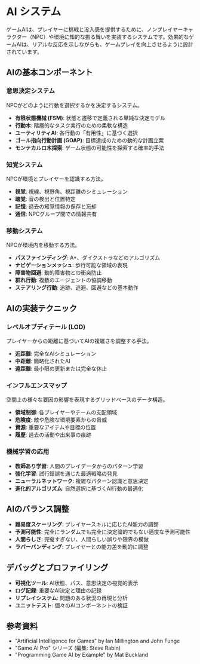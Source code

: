# AI システム

ゲームAIは、プレイヤーに挑戦と没入感を提供するために、ノンプレイヤーキャラクター（NPC）や環境に知的な振る舞いを実装するシステムです。効果的なゲームAIは、リアルな反応を示しながらも、ゲームプレイを向上させるように設計されています。

## AIの基本コンポーネント

### 意思決定システム

NPCがどのように行動を選択するかを決定するシステム。

- **有限状態機械 (FSM)**: 状態と遷移で定義される単純な決定モデル
- **行動木**: 階層的なタスク実行のための柔軟な構造
- **ユーティリティAI**: 各行動の「有用性」に基づく選択
- **ゴール指向行動計画 (GOAP)**: 目標達成のための動的な計画立案
- **モンテカルロ木探索**: ゲーム状態の可能性を探索する確率的手法

### 知覚システム

NPCが環境とプレイヤーを認識する方法。

- **視覚**: 視線、視野角、視距離のシミュレーション
- **聴覚**: 音の検出と位置特定
- **記憶**: 過去の知覚情報の保存と忘却
- **通信**: NPCグループ間での情報共有

### 移動システム

NPCが環境内を移動する方法。

- **パスファインディング**: A*、ダイクストラなどのアルゴリズム
- **ナビゲーションメッシュ**: 歩行可能な領域の表現
- **障害物回避**: 動的障害物との衝突防止
- **群れ行動**: 複数のエージェントの協調移動
- **ステアリング行動**: 追跡、逃避、回避などの基本動作

## AIの実装テクニック

### レベルオブディテール (LOD)

プレイヤーからの距離に基づいてAIの複雑さを調整する手法。

- **近距離**: 完全なAIシミュレーション
- **中距離**: 簡略化されたAI
- **遠距離**: 最小限の更新または完全な休止

### インフルエンスマップ

空間上の様々な要因の影響を表現するグリッドベースのデータ構造。

- **領域制御**: 各プレイヤーやチームの支配領域
- **危険度**: 敵や危険な環境要素からの脅威
- **資源**: 重要なアイテムや目標の位置
- **履歴**: 過去の活動や出来事の痕跡

### 機械学習の応用

- **教師あり学習**: 人間のプレイデータからのパターン学習
- **強化学習**: 試行錯誤を通じた最適戦略の発見
- **ニューラルネットワーク**: 複雑なパターン認識と意思決定
- **進化的アルゴリズム**: 自然選択に基づくAI行動の最適化

## AIのバランス調整

- **難易度スケーリング**: プレイヤースキルに応じたAI能力の調整
- **予測可能性**: 完全にランダムでも完全に決定論的でもない適度な予測可能性
- **人間らしさ**: 完璧すぎない、人間らしい誤りや限界の模倣
- **ラバーバンディング**: プレイヤーとの能力差を動的に調整

## デバッグとプロファイリング

- **可視化ツール**: AI状態、パス、意思決定の視覚的表示
- **ログ記録**: 重要なAI決定と理由の記録
- **リプレイシステム**: 問題のある状況の再現と分析
- **ユニットテスト**: 個々のAIコンポーネントの検証

## 参考資料

- "Artificial Intelligence for Games" by Ian Millington and John Funge
- "Game AI Pro" シリーズ (編集: Steve Rabin)
- "Programming Game AI by Example" by Mat Buckland